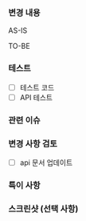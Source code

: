 ### 변경 내용
<!-- 여기에 변경한 내용을 명시해주세요. -->

AS-IS

TO-BE

### 테스트
<!-- 본 변경사항이 테스트가 되었는지 기술해주세요 --> 
* [ ] 테스트 코드
* [ ] API 테스트

### 관련 이슈
<!-- 이 PR과 관련된 이슈 번호를 명시해주세요. 예: #123 -->

### 변경 사항 검토
* [ ] api 문서 업데이트

### 특이 사항
<!-- 리뷰어에게 특별히 주의해야 할 사항이나 테스트할 때 필요한 추가 정보를 여기에 적어주세요. -->

### 스크린샷 (선택 사항)
<!-- 필요한 경우 변경 내용에 대한 스크린샷을 첨부하세요. -->